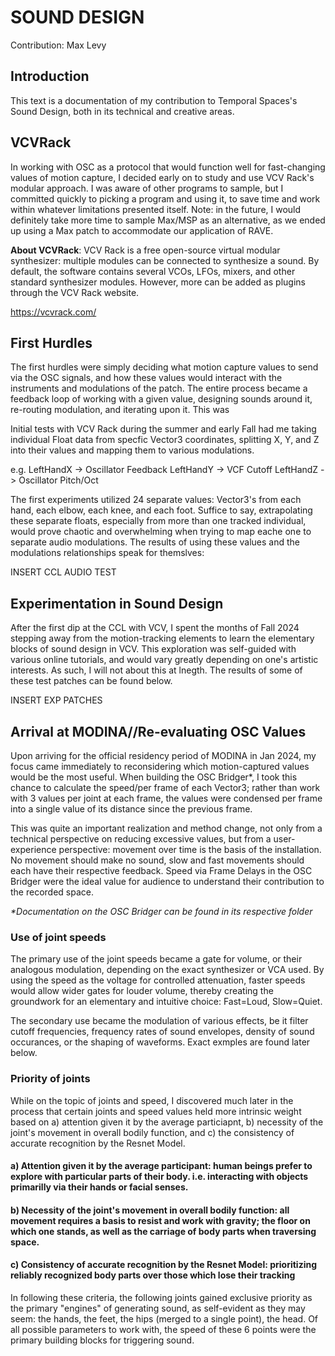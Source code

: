 # SOUND DESIGN

Contribution: Max Levy

## Introduction

This text is a documentation of my contribution to Temporal Spaces's Sound Design, both in its technical and creative areas. 

## VCVRack

In working with OSC as a protocol that would function well for fast-changing values of motion capture, I decided early on to study and use VCV Rack's modular approach. I was aware of other programs to sample, but I committed quickly to picking a program and using it, to save time and work within whatever limitations presented itself. Note: in the future, I would definitely take more time to sample Max/MSP as an alternative, as we ended up using a Max patch to accommodate our application of RAVE.

**About VCVRack**: VCV Rack is a free open-source virtual modular synthesizer: multiple modules can be connected to synthesize a sound. By default, the software contains several VCOs, LFOs, mixers, and other standard synthesizer modules. However, more can be added as plugins through the VCV Rack website.

https://vcvrack.com/


## First Hurdles

The first hurdles were simply deciding what motion capture values to send via the OSC signals, and how these values would interact with the instruments and modulations of the patch. The entire process became a feedback loop of working with a given value, designing sounds around it, re-routing modulation, and iterating upon it. This was 

Initial tests with VCV Rack during the summer and early Fall had me taking individual Float data from specfic Vector3 coordinates, splitting X, Y, and Z into their values and mapping them to various modulations.

e.g. 
  LeftHandX -> Oscillator Feedback
  LeftHandY -> VCF Cutoff
  LeftHandZ -> Oscillator Pitch/Oct

The first experiments utilized 24 separate values: Vector3's from each hand, each elbow, each knee, and each foot. Suffice to say, extrapolating these separate floats, especially from more than one tracked individual, would prove chaotic and overwhelming when trying to map eache one to separate audio modulations. The results of using these values and the modulations relationships speak for themslves:

INSERT CCL AUDIO TEST


## Experimentation in Sound Design

After the first dip at the CCL with VCV, I spent the months of Fall 2024 stepping away from the motion-tracking elements to learn the elementary blocks of sound design in VCV. This exploration was self-guided with various online tutorials, and would vary greatly depending on one's artistic interests. As such, I will not about this at lnegth. The results of some of these test patches can be found below.

INSERT EXP PATCHES


## Arrival at MODINA//Re-evaluating OSC Values

Upon arriving for the official residency period of MODINA in Jan 2024, my focus came immediately to reconsidering which motion-captured values would be the most useful. When building the OSC Bridger*, I took this chance to calculate the speed/per frame of each Vector3; rather than work with 3 values per joint at each frame, the values were condensed per frame into a single value of its distance since the previous frame. 

This was quite an important realization and method change, not only from a technical perspective on reducing excessive values, but from a user-experience perspective: movement over time is the basis of the installation. No movement should make no sound, slow and fast movements should each have their respective feedback. Speed via Frame Delays in the OSC Bridger were the ideal value for audience to understand their contribution to the recorded space.

_*Documentation on the OSC Bridger can be found in its respective folder_

### Use of joint speeds

The primary use of the joint speeds became a gate for volume, or their analogous modulation, depending on the exact synthesizer or VCA used. By using the speed as the voltage for controlled attenuation, faster speeds would allow wider gates for louder volume, thereby creating the groundwork for an elementary and intuitive choice: Fast=Loud, Slow=Quiet.

The secondary use became the modulation of various effects, be it filter cutoff frequencies, frequency rates of sound envelopes, density of sound occurances, or the shaping of waveforms. Exact exmples are found later below.

### Priority of joints

While on the topic of joints and speed, I discovered much later in the process that certain joints and speed values held more intrinsic weight based on a) attention given it by the average particiapnt, b) necessity of the joint's movement in overall bodily function, and c) the consistency of accurate recognition by the Resnet Model.

  #### a) Attention given it by the average participant: human beings prefer to explore with particular parts of their body. i.e. interacting with objects primarilly via their hands or facial senses.
  #### b) Necessity of the joint's movement in overall bodily function: all movement requires a basis to resist and work with gravity; the floor on which one stands, as well as the carriage of body parts when traversing space.
  #### c) Consistency of accurate recognition by the Resnet Model: prioritizing reliably recognized body parts over those which lose their tracking

In following these criteria, the following joints gained exclusive priority as the primary "engines" of generating sound, as self-evident as they may seem:
the hands, the feet, the hips (merged to a single point), the head. Of all possible parameters to work with, the speed of these 6 points were the primary building blocks for triggering sound.


##



